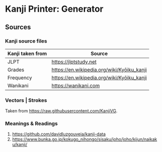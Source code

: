 # Kanji Printer: Generator

## Sources
### Kanji source files
| Kanji taken from  | Source
|-------------------|-----------
| JLPT              | https://jlptstudy.net
| Grades            | https://en.wikipedia.org/wiki/Kyōiku_kanji
| Frequency         | https://en.wikipedia.org/wiki/Kyōiku_kanji
| Wanikani          | https://wanikani.com

### Vectors | Strokes
Taken from https://raw.githubusercontent.com/KanjiVG.

### Meanings & Readings
1. https://github.com/davidluzgouveia/kanji-data 
2. https://www.bunka.go.jp/kokugo_nihongo/sisaku/joho/joho/kijun/naikaku/kanji/
